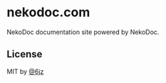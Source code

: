 # nekodoc.com

NekoDoc documentation site powered by NekoDoc.

## License

MIT by [@6jz](https://twitter.com/6jz)
